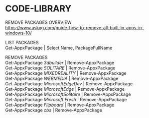 # CODE-LIBRARY
REMOVE PACKAGES OVERVIEW   
https://www.askvg.com/guide-how-to-remove-all-built-in-apps-in-windows-10/ 

LIST PACKAGES   
Get-AppxPackage | Select Name, PackageFullName   

REMOVE PACKAGES   
Get-AppxPackage *3dbuilder* | Remove-AppxPackage   
Get-AppxPackage *SOLITARE* | Remove-AppxPackage   
Get-AppxPackage *MIXEDREALITY* | Remove-AppxPackage   
Get-AppxPackage *WEBMEDIA* | Remove-AppxPackage   
Get-AppxPackage *MicrosoftEdgeDev* | Remove-AppxPackage   
Get-AppxPackage *MicrosoftEdge* | Remove-AppxPackage   
Get-AppxPackage *MicrosoftSolitaire* | Remove-AppxPackage   
Get-AppxPackage *Microsoft.Fresh* | Remove-AppxPackage   
Get-AppxPackage *Flipboard* | Remove-AppxPackage   
Get-AppxPackage *cbs* | Remove-AppxPackage   


